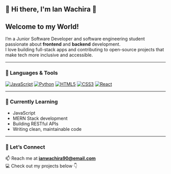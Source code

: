 ## 👋 Hi there, I'm Ian Wachira 👋
##   Welcome to my World!
 
I’m a Junior Software Developer and software engineering student passionate about **frontend** and **backend** development.  
I love building full-stack apps and contributing to open-source projects that make tech more inclusive and accessible.

---

### 🧠 Languages & Tools
[![JavaScript](https://img.shields.io/badge/JavaScript-F7DF1E?logo=javascript&logoColor=000&style=for-the-badge)](https://developer.mozilla.org/en-US/docs/Web/JavaScript)
[![Python](https://img.shields.io/badge/Python-3776AB?logo=python&logoColor=fff&style=for-the-badge)](https://www.python.org/)
[![HTML5](https://img.shields.io/badge/HTML5-E34F26?logo=html5&logoColor=fff&style=for-the-badge)](https://developer.mozilla.org/en-US/docs/Web/HTML)
[![CSS3](https://img.shields.io/badge/CSS3-1572B6?logo=css3&logoColor=fff&style=for-the-badge)](https://developer.mozilla.org/en-US/docs/Web/CSS)
[![React](https://img.shields.io/badge/React-20232A?logo=react&logoColor=61DAFB&style=for-the-badge)](https://react.dev/)

---

### 🌱 Currently Learning
- JavaScript
- MERN Stack development  
- Building RESTful APIs  
- Writing clean, maintainable code  

---

### 💬 Let’s Connect
📫 Reach me at **ianwachira90@email.com**  
💻 Check out my projects below 👇
